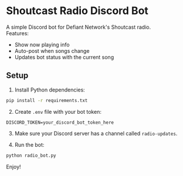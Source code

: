 
# Shoutcast Radio Discord Bot

A simple Discord bot for Defiant Network's Shoutcast radio.  
Features:
- Show now playing info
- Auto-post when songs change
- Updates bot status with the current song

## Setup
1. Install Python dependencies:
```bash
pip install -r requirements.txt
```
2. Create `.env` file with your bot token:
```
DISCORD_TOKEN=your_discord_bot_token_here
```
3. Make sure your Discord server has a channel called `radio-updates`.

4. Run the bot:
```bash
python radio_bot.py
```

Enjoy!
